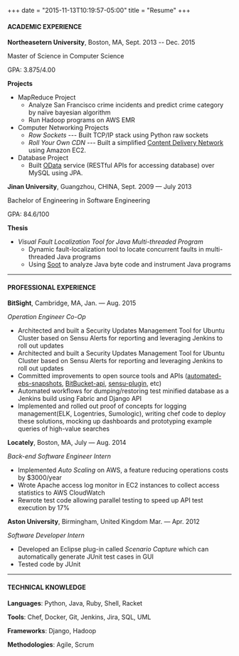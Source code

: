 +++
date = "2015-11-13T10:19:57-05:00"
title = "Resume"
+++

#### ACADEMIC EXPERIENCE

**Northeasetern University**, Boston, MA, Sept. 2013 -- Dec. 2015

Master of Science in Computer Science

GPA: 3.875/4.00

**Projects**

* MapReduce Project
	*  Analyze San Francisco crime incidents and predict crime category by naïve bayesian algorithm
	*  Run Hadoop programs on AWS EMR
*  Computer Networking Projects
	* *Row Sockets* ---  Built TCP/IP stack using Python raw sockets
	* *Roll Your Own CDN* --- Built a simplified [Content Delivery Network](https://en.wikipedia.org/wiki/Content_delivery_network) using Amazon EC2.
* Database Project
	*  Built [OData](http://www.odata.org/) service (RESTful APIs for accessing database) over MySQL using JPA.

**Jinan University**, Guangzhou, CHINA, Sept. 2009 — July 2013 

Bachelor of Engineering in Software Engineering 

GPA: 84.6/100

**Thesis*** *Visual Fault Localization Tool for Java Multi-threaded Program*
	* Dynamic fault-localization tool to locate concurrent faults in multi-threaded Java programs	* Using [Soot](https://sable.github.io/soot/) to analyze Java byte code and instrument Java programs

----
#### PROFESSIONAL EXPERIENCE
**BitSight**, Cambridge, MA, Jan. — Aug. 2015 

*Operation Engineer Co-Op*
* Architected and built a Security Updates Management Tool for Ubuntu Cluster based on Sensu Alerts for reporting and leveraging Jenkins to roll out updates
* Architected and built a Security Updates Management Tool for Ubuntu Cluster based on Sensu Alerts for reporting and leveraging Jenkins to roll out updates
* Committed improvements to open source tools and APIs ([automated-ebs-snapshots](https://github.com/skymill/automated-ebs-snapshots), [BitBucket-api](https://github.com/CBitLabs/BitBucket-api), [sensu-plugin](https://github.com/sensu/sensu-community-plugins), etc)
* Automated workflows for dumping/restoring test minified database as a Jenkins build using Fabric and Django API
* Implemented and rolled out proof of concepts for logging management(ELK, Logentries, Sumologic), writing chef code to deploy these solutions, mocking up dashboards and prototyping example queries of high-value searches**Locately**, Boston, MA, July — Aug. 2014 

*Back-end Software Engineer Intern*
* Implemented *Auto Scaling* on AWS, a feature reducing operations costs by $3000/year
*  Wrote Apache access log monitor in EC2 instances to collect access statistics to AWS CloudWatch
*  Rewrote test code allowing parallel testing to speed up API test execution by 17%
**Aston University**, Birmingham, United Kingdom Mar. — Apr. 2012 

*Software Developer Intern*
* Developed an Eclipse plug-in called *Scenario Capture* which can automatically generate JUnit test cases in GUI* Tested code by JUnit

----
#### TECHNICAL KNOWLEDGE
**Languages**:
Python, Java, Ruby, Shell, Racket

**Tools**:
Chef, Docker, Git, Jenkins, Jira, SQL, UML 

**Frameworks**:
Django, Hadoop

**Methodologies**:
Agile, Scrum